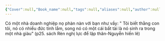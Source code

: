 ```yaml
---
{"Cover":null,"Book_name":null,"tags":null,"aliases":null,"author":null,"link":null,"dg-publish":true,"image":"https://images.unsplash.com/photo-1612436395449-279ee9a6afd0?crop=entropy&cs=tinysrgb&fit=max&fm=jpg&ixid=M3wzNjAwOTd8MHwxfHNlYXJjaHwxfHxsb3NlcnxlbnwwfDB8fHwxNzA0Mjc0Nzk2fDA&ixlib=rb-4.0.3&q=80&w=1080","permalink":"/Book_ Reading 2024/Những câu nói hay trong sách/Bất tài/","dgPassFrontmatter":true,"noteIcon":"2","created":"2023-12-15T06:59:30.343+07:00","updated":"2024-01-03T16:40:08.000+07:00"}
---
```




Có một nhà doanh nghiệp nọ phàn nàn với bạn như vầy: " Tôi biết thằng con tôi, nó có nhiều đức tính lắm, song nó có một cái bất tài là nó sinh ra trong một nhà giàu"
(p25. sách Rèn nghị lực để lập thân-Nguyễn hiến lê)